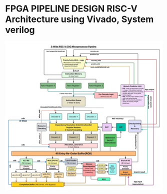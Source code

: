 # FPGA PIPELINE DESIGN RISC-V Architecture using Vivado, System verilog
![alt text](design-of-3-wide-ooo-risc-v-in-system-verilog-v0-979e13s6qmif1.jpeg)
